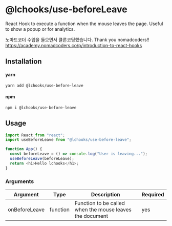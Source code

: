 # @lchooks/use-beforeLeave

React Hook to execute a function when the mouse leaves the page. Useful to show a popup or for analytics.

노마드코더 수업을 들으면서 클론코딩했습니다.
Thank you nomadcoders!!
https://academy.nomadcoders.co/p/introduction-to-react-hooks

## Installation

#### yarn

`yarn add @lchooks/use-before-leave`

#### npm

`npm i @lchooks/use-before-leave`

## Usage

```js
import React from "react";
import useBeforeLeave from "@lchooks/use-before-leave";

function App() {
  const beforeLeave = () => console.log("User is leaving...");
  useBeforeLeave(beforeLeave);
  return <h1>Hello lchooks</h1>;
}
```

### Arguments

| Argument      | Type     | Description                                              | Required |
| ------------- | -------- | -------------------------------------------------------- | -------- |
| onBeforeLeave | function | Function to be called when the mouse leaves the document | yes      |